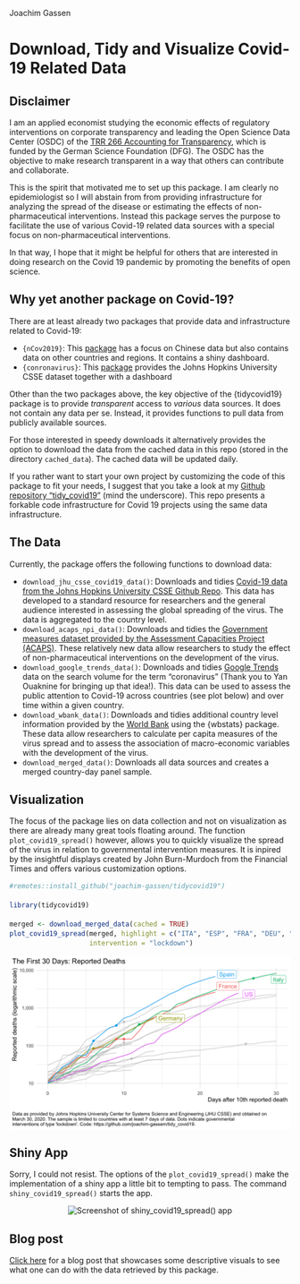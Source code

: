 Joachim Gassen

# Download, Tidy and Visualize Covid-19 Related Data

## Disclaimer

I am an applied economist studying the economic effects of regulatory
interventions on corporate transparency and leading the Open Science
Data Center (OSDC) of the [TRR 266 Accounting for
Transparency](https://accounting-for-transparency.de), which is funded
by the German Science Foundation (DFG). The OSDC has the objective to
make research transparent in a way that others can contribute and
collaborate.

This is the spirit that motivated me to set up this package. I am
clearly no epidemiologist so I will abstain from from providing
infrastructure for analyzing the spread of the disease or estimating the
effects of non-pharmaceutical interventions. Instead this package serves
the purpose to facilitate the use of various Covid-19 related data
sources with a special focus on non-pharmaceutical interventions.

In that way, I hope that it might be helpful for others that are
interested in doing research on the Covid 19 pandemic by promoting the
benefits of open science.

## Why yet another package on Covid-19?

There are at least already two packages that provide data and
infrastructure related to Covid-19:

  - `{nCov2019}`: This
    [package](https://github.com/GuangchuangYu/nCov2019) has a focus on
    Chinese data but also contains data on other countries and regions.
    It contains a shiny dashboard.
  - `{conronavirus}`: This
    [package](https://github.com/RamiKrispin/coronavirus) provides the
    Johns Hopkins University CSSE dataset together with a dashboard

Other than the two packages above, the key objective of the
{tidycovid19} package is to provide *transparent* access to *various*
data sources. It does not contain any data per se. Instead, it provides
functions to pull data from publicly available sources.

For those interested in speedy downloads it alternatively provides the
option to download the data from the cached data in this repo (stored in
the directory `cached_data`). The cached data will be updated daily.

If you rather want to start your own project by customizing the code of
this package to fit your needs, I suggest that you take a look at my
[Github repository
“tidy\_covid19”](https://github.com/joachim-gassen/tidy_covid19)
(mind the underscore). This repo presents a forkable code infrastructure
for Covid 19 projects using the same data infrastructure.

## The Data

Currently, the package offers the following functions to download data:

  - `download_jhu_csse_covid19_data()`: Downloads and tidies [Covid-19
    data from the Johns Hopkins University CSSE Github
    Repo](https://github.com/CSSEGISandData/COVID-19). This data has
    developed to a standard resource for researchers and the general
    audience interested in assessing the global spreading of the virus.
    The data is aggregated to the country level.
  - `download_acaps_npi_data()`: Downloads and tidies the [Government
    measures dataset provided by the Assessment Capacities Project
    (ACAPS)](https://www.acaps.org/covid19-government-measures-dataset).
    These relatively new data allow researchers to study the effect of
    non-pharmaceutical interventions on the development of the virus.
  - `download_google_trends_data()`: Downloads and tidies [Google
    Trends](https://trends.google.com/trends/) data on the search volume
    for the term “coronavirus” (Thank you to Yan Ouaknine for bringing
    up that idea\!). This data can be used to assess the public
    attention to Covid-19 across countries (see plot below) and over
    time within a given country.
  - `download_wbank_data()`: Downloads and tidies additional country
    level information provided by the [World
    Bank](https://data.worldbank.org) using the {wbstats} package. These
    data allow researchers to calculate per capita measures of the virus
    spread and to assess the association of macro-economic variables
    with the development of the virus.
  - `download_merged_data()`: Downloads all data sources and creates a
    merged country-day panel sample.

## Visualization

The focus of the package lies on data collection and not on
visualization as there are already many great tools floating around. The
function `plot_covid19_spread()` however, allows you to quickly
visualize the spread of the virus in relation to governmental
intervention measures. It is inpired by the insightful displays created
by John Burn-Murdoch from the Financial Times and offers various
customization options.

``` r
#remotes::install_github("joachim-gassen/tidycovid19")

library(tidycovid19)

merged <- download_merged_data(cached = TRUE)
plot_covid19_spread(merged, highlight = c("ITA", "ESP", "FRA", "DEU", "USA"), 
                    intervention = "lockdown")
```

<img src="man/figures/DemoPlot-1.png" style="display: block; margin: auto;" />

## Shiny App

Sorry, I could not resist. The options of the `plot_covid19_spread()`
make the implementation of a shiny app a little bit to tempting to pass.
The command `shiny_covid19_spread()` starts the app.

<center>

![Screenshot of `shiny_covid19_spread()`
app](man/figures/shiny_covid19_spread.png)

</center>

## Blog post

[Click
here](https://joachim-gassen.github.io/2020/03/merge-covid-19-data-with-governmental-interventions-data/)
for a blog post that showcases some descriptive visuals to see what one
can do with the data retrieved by this package.
